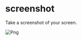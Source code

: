 # screenshot
Take a screenshot of your screen.

![Png](https://image.ibb.co/cE5hZK/Deepin_Screenshot_seleziona_area_20181005095832.png)

